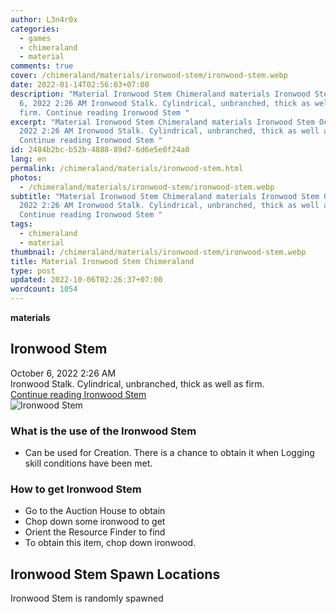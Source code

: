 ```yaml
---
author: L3n4r0x
categories:
  - games
  - chimeraland
  - material
comments: true
cover: /chimeraland/materials/ironwood-stem/ironwood-stem.webp
date: 2022-01-14T02:56:03+07:00
description: "Material Ironwood Stem Chimeraland materials Ironwood Stem October
  6, 2022 2:26 AM Ironwood Stalk. Cylindrical, unbranched, thick as well as
  firm. Continue reading Ironwood Stem "
excerpt: "Material Ironwood Stem Chimeraland materials Ironwood Stem October 6,
  2022 2:26 AM Ironwood Stalk. Cylindrical, unbranched, thick as well as firm.
  Continue reading Ironwood Stem "
id: 2484b2bc-b52b-4888-89d7-6d6e5e0f24a0
lang: en
permalink: /chimeraland/materials/ironwood-stem.html
photos:
  - /chimeraland/materials/ironwood-stem/ironwood-stem.webp
subtitle: "Material Ironwood Stem Chimeraland materials Ironwood Stem October 6,
  2022 2:26 AM Ironwood Stalk. Cylindrical, unbranched, thick as well as firm.
  Continue reading Ironwood Stem "
tags:
  - chimeraland
  - material
thumbnail: /chimeraland/materials/ironwood-stem/ironwood-stem.webp
title: Material Ironwood Stem Chimeraland
type: post
updated: 2022-10-06T02:26:37+07:00
wordcount: 1054
---
```


<link
  rel="stylesheet"
  href="https://rawcdn.githack.com/dimaslanjaka/Web-Manajemen/870a349/css/bootstrap-5-3-0-alpha3-wrapper.css"
/>
<section id="bootstrap-wrapper">
  <div data-bs-theme="dark">
    <div
      class="row g-0 border rounded overflow-hidden flex-md-row mb-4 shadow-sm position-relative bg-dark text-light"
    >
      <div class="col p-4 d-flex flex-column position-static">
        <strong class="d-inline-block mb-2 text-success">materials</strong>
        <h2 class="mb-0">Ironwood Stem</h2>
        <div class="mb-1 text-muted">October 6, 2022 2:26 AM</div>
        <div class="mb-2 border p-1">
          Ironwood Stalk. Cylindrical, unbranched, thick as well as firm.
        </div>
        <a
          href="/chimeraland/materials/ironwood-stem.html"
          class="stretched-link d-none text-primary"
          >Continue reading Ironwood Stem</a
        >
      </div>
      <div class="col-auto d-none d-md-block d-lg-block">
        <img
          src="https://www.webmanajemen.com/chimeraland/materials/ironwood-stem/ironwood-stem.webp"
          alt="Ironwood Stem"
        />
      </div>
    </div>
    <div class="row">
      <div class="col-lg-6 col-12 mb-2">
        <div class="card">
          <div class="card-body">
            <h3 class="card-title">What is the use of the Ironwood Stem</h3>
            <div class="card-text">
              <ul>
                <li>
                  Can be used for Creation. There is a chance to obtain it when
                  Logging skill conditions have been met.
                </li>
              </ul>
            </div>
          </div>
        </div>
      </div>
      <div class="col-lg-6 col-12 mb-2">
        <div class="card">
          <div class="card-body">
            <h3 class="card-title">How to get Ironwood Stem</h3>
            <div class="card-text">
              <ul>
                <li>Go to the Auction House to obtain</li>
                <li>Chop down some ironwood to get</li>
                <li>Orient the Resource Finder to find</li>
                <li>To obtain this item, chop down ironwood.</li>
              </ul>
            </div>
          </div>
        </div>
      </div>
      <div class="col-12 mb-2">
        <h2>Ironwood Stem Spawn Locations</h2>
        <p>Ironwood Stem is randomly spawned</p>
      </div>
    </div>
  </div>
</section>